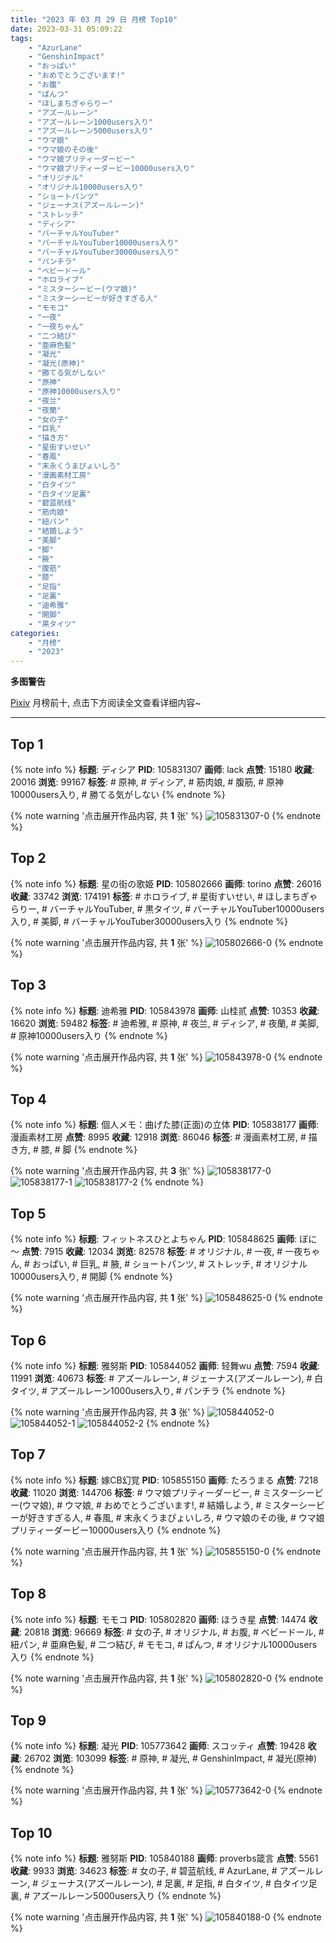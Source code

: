```yaml
---
title: "2023 年 03 月 29 日 月榜 Top10"
date: 2023-03-31 05:09:22
tags:
    - "AzurLane"
    - "GenshinImpact"
    - "おっぱい"
    - "おめでとうございます!"
    - "お腹"
    - "ぱんつ"
    - "ほしまちぎゃらりー"
    - "アズールレーン"
    - "アズールレーン1000users入り"
    - "アズールレーン5000users入り"
    - "ウマ娘"
    - "ウマ娘のその後"
    - "ウマ娘プリティーダービー"
    - "ウマ娘プリティーダービー10000users入り"
    - "オリジナル"
    - "オリジナル10000users入り"
    - "ショートパンツ"
    - "ジェーナス(アズールレーン)"
    - "ストレッチ"
    - "ディシア"
    - "バーチャルYouTuber"
    - "バーチャルYouTuber10000users入り"
    - "バーチャルYouTuber30000users入り"
    - "パンチラ"
    - "ベビードール"
    - "ホロライブ"
    - "ミスターシービー(ウマ娘)"
    - "ミスターシービーが好きすぎる人"
    - "モモコ"
    - "一夜"
    - "一夜ちゃん"
    - "二つ結び"
    - "亜麻色髪"
    - "凝光"
    - "凝光(原神)"
    - "勝てる気がしない"
    - "原神"
    - "原神10000users入り"
    - "夜兰"
    - "夜蘭"
    - "女の子"
    - "巨乳"
    - "描き方"
    - "星街すいせい"
    - "春風"
    - "末永くうまぴょいしろ"
    - "漫画素材工房"
    - "白タイツ"
    - "白タイツ足裏"
    - "碧蓝航线"
    - "筋肉娘"
    - "紐パン"
    - "結婚しよう"
    - "美脚"
    - "脚"
    - "腋"
    - "腹筋"
    - "膝"
    - "足指"
    - "足裏"
    - "迪希雅"
    - "開脚"
    - "黒タイツ"
categories:
    - "月榜"
    - "2023"
---
```


<i class="fa fa-triangle-exclamation"></i>**多图警告**<i class="fa fa-triangle-exclamation"></i>

[Pixiv](https://www.pixiv.net/) 月榜前十, 点击下方阅读全文查看详细内容~

<!-- more -->

---

## Top 1

{% note info %}
**标题**: ディシア
**PID**: 105831307 **画师**: lack
**点赞**: 15180 **收藏**: 20016 **浏览**: 99167
**标签**: # 原神, # ディシア, # 筋肉娘, # 腹筋, # 原神10000users入り, # 勝てる気がしない
{% endnote %}

{% note warning '点击展开作品内容, 共 **1** 张' %}
![105831307-0](https://i.pixiv.re/img-original/img/2023/03/02/00/00/15/105831307_p0.png)
{% endnote %}

## Top 2

{% note info %}
**标题**: 星の街の歌姫
**PID**: 105802666 **画师**: torino
**点赞**: 26016 **收藏**: 33742 **浏览**: 174191
**标签**: # ホロライブ, # 星街すいせい, # ほしまちぎゃらりー, # バーチャルYouTuber, # 黒タイツ, # バーチャルYouTuber10000users入り, # 美脚, # バーチャルYouTuber30000users入り
{% endnote %}

{% note warning '点击展开作品内容, 共 **1** 张' %}
![105802666-0](https://i.pixiv.re/img-original/img/2023/03/01/00/00/43/105802666_p0.jpg)
{% endnote %}

## Top 3

{% note info %}
**标题**: 迪希雅
**PID**: 105843978 **画师**: 山桂贰
**点赞**: 10353 **收藏**: 16620 **浏览**: 59482
**标签**: # 迪希雅, # 原神, # 夜兰, # ディシア, # 夜蘭, # 美脚, # 原神10000users入り
{% endnote %}

{% note warning '点击展开作品内容, 共 **1** 张' %}
![105843978-0](https://i.pixiv.re/img-original/img/2023/03/02/14/10/33/105843978_p0.jpg)
{% endnote %}

## Top 4

{% note info %}
**标题**: 個人メモ：曲げた膝(正面)の立体
**PID**: 105838177 **画师**: 漫画素材工房
**点赞**: 8995 **收藏**: 12918 **浏览**: 86046
**标签**: # 漫画素材工房, # 描き方, # 膝, # 脚
{% endnote %}

{% note warning '点击展开作品内容, 共 **3** 张' %}
![105838177-0](https://i.pixiv.re/img-original/img/2023/03/02/07/00/07/105838177_p0.jpg)
![105838177-1](https://i.pixiv.re/img-original/img/2023/03/02/07/00/07/105838177_p1.jpg)
![105838177-2](https://i.pixiv.re/img-original/img/2023/03/02/07/00/07/105838177_p2.jpg)
{% endnote %}

## Top 5

{% note info %}
**标题**: フィットネスひとよちゃん
**PID**: 105848625 **画师**: ぼに～
**点赞**: 7915 **收藏**: 12034 **浏览**: 82578
**标签**: # オリジナル, # 一夜, # 一夜ちゃん, # おっぱい, # 巨乳, # 腋, # ショートパンツ, # ストレッチ, # オリジナル10000users入り, # 開脚
{% endnote %}

{% note warning '点击展开作品内容, 共 **1** 张' %}
![105848625-0](https://i.pixiv.re/img-original/img/2023/03/02/18/28/00/105848625_p0.png)
{% endnote %}

## Top 6

{% note info %}
**标题**: 雅努斯
**PID**: 105844052 **画师**: 轻舞wu
**点赞**: 7594 **收藏**: 11991 **浏览**: 40673
**标签**: # アズールレーン, # ジェーナス(アズールレーン), # 白タイツ, # アズールレーン1000users入り, # パンチラ
{% endnote %}

{% note warning '点击展开作品内容, 共 **3** 张' %}
![105844052-0](https://i.pixiv.re/img-original/img/2023/03/02/14/14/59/105844052_p0.jpg)
![105844052-1](https://i.pixiv.re/img-original/img/2023/03/02/14/14/59/105844052_p1.jpg)
![105844052-2](https://i.pixiv.re/img-original/img/2023/03/02/14/14/59/105844052_p2.jpg)
{% endnote %}

## Top 7

{% note info %}
**标题**: 嫁CB幻覚
**PID**: 105855150 **画师**: たろうまる
**点赞**: 7218 **收藏**: 11020 **浏览**: 144706
**标签**: # ウマ娘プリティーダービー, # ミスターシービー(ウマ娘), # ウマ娘, # おめでとうございます!, # 結婚しよう, # ミスターシービーが好きすぎる人, # 春風, # 末永くうまぴょいしろ, # ウマ娘のその後, # ウマ娘プリティーダービー10000users入り
{% endnote %}

{% note warning '点击展开作品内容, 共 **1** 张' %}
![105855150-0](https://i.pixiv.re/img-original/img/2023/03/02/22/26/54/105855150_p0.jpg)
{% endnote %}

## Top 8

{% note info %}
**标题**: モモコ
**PID**: 105802820 **画师**: ほうき星
**点赞**: 14474 **收藏**: 20818 **浏览**: 96669
**标签**: # 女の子, # オリジナル, # お腹, # ベビードール, # 紐パン, # 亜麻色髪, # 二つ結び, # モモコ, # ぱんつ, # オリジナル10000users入り
{% endnote %}

{% note warning '点击展开作品内容, 共 **1** 张' %}
![105802820-0](https://i.pixiv.re/img-original/img/2023/03/01/00/01/47/105802820_p0.jpg)
{% endnote %}

## Top 9

{% note info %}
**标题**: 凝光
**PID**: 105773642 **画师**: スコッティ
**点赞**: 19428 **收藏**: 26702 **浏览**: 103099
**标签**: # 原神, # 凝光, # GenshinImpact, # 凝光(原神)
{% endnote %}

{% note warning '点击展开作品内容, 共 **1** 张' %}
![105773642-0](https://i.pixiv.re/img-original/img/2023/02/28/00/00/27/105773642_p0.jpg)
{% endnote %}

## Top 10

{% note info %}
**标题**: 雅努斯
**PID**: 105840188 **画师**: proverbs箴言
**点赞**: 5561 **收藏**: 9933 **浏览**: 34623
**标签**: # 女の子, # 碧蓝航线, # AzurLane, # アズールレーン, # ジェーナス(アズールレーン), # 足裏, # 足指, # 白タイツ, # 白タイツ足裏, # アズールレーン5000users入り
{% endnote %}

{% note warning '点击展开作品内容, 共 **1** 张' %}
![105840188-0](https://i.pixiv.re/img-original/img/2023/03/02/09/52/54/105840188_p0.jpg)
{% endnote %}
